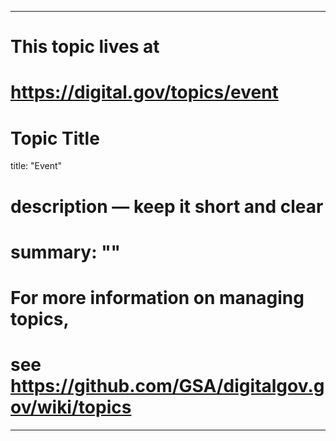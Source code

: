 
---
# This topic lives at
# https://digital.gov/topics/event

# Topic Title
title: "Event"

# description — keep it short and clear
# summary: ""


# For more information on managing topics,
# see https://github.com/GSA/digitalgov.gov/wiki/topics
---